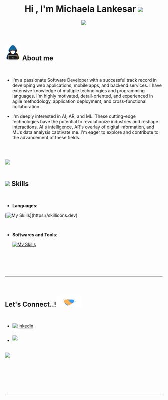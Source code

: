 
<h1 align="center"><b>Hi , I'm Michaela Lankesar </b><img src="https://media.giphy.com/media/hvRJCLFzcasrR4ia7z/giphy.gif" width="35"></h1>

<p align="center">
  <a href="https://github.com/DenverCoder1/readme-typing-svg"><img src="https://readme-typing-svg.herokuapp.com?font=Time+New+Roman&color=cyan&size=25&center=true&vCenter=true&width=600&height=100&lines=Welcome+To+My+Git+Page..&hearts;++;I+Am+A+Software+Developer,;iOS+Newbie,;Active+Learner,;Love+to+learn+new+things...<3"></a>
</p>


<br>



	
## <picture><img src = "https://github.com/0xAbdulKhalid/0xAbdulKhalid/raw/main/assets/mdImages/about_me.gif" width = 50px></picture> **About me**

<br>

- I'm a passionate Software Developer with a successful track record in developing web applications, mobile apps, and backend services. I have extensive knowledge of multiple technologies and programming languages. I'm highly motivated, detail-oriented, and experienced in agile methodology, application deployment, and cross-functional collaboration.

- I'm deeply interested in AI, AR, and ML. These cutting-edge technologies have the potential to revolutionize industries and reshape interactions. AI's intelligence, AR's overlay of digital information, and ML's data analysis captivate me. I'm eager to explore and contribute to the advancement of these fields.

<br><br>

<img src="https://user-images.githubusercontent.com/73097560/115834477-dbab4500-a447-11eb-908a-139a6edaec5c.gif"><br><br>

## <img src="https://media2.giphy.com/media/QssGEmpkyEOhBCb7e1/giphy.gif?cid=ecf05e47a0n3gi1bfqntqmob8g9aid1oyj2wr3ds3mg700bl&rid=giphy.gif" width ="25"><b> Skills</b>
<br>

<p align="center">

- **Languages**:
    
[![My Skills](https://skillicons.dev/icons?i=swift,java,js,html,css,php,)](https://skillicons.dev)


<br>

- **Softwares and Tools**:

   [![My Skills](https://skillicons.dev/icons?i=github,mysql,vscode)](https://skillicons.dev)

<br>
  


</p>

<br>
<br>

-----

<br>

## <b> Let's Connect..!</b><img src="https://github.com/0xAbdulKhalid/0xAbdulKhalid/raw/main/assets/mdImages/handshake.gif" width ="80">
<br>
<div align='left'>

<ul>

<li>
<a href="https://linkedin.com/in/michaelalankesar" target="_blank">
<img src="https://img.shields.io/badge/linkedin:  Michaela Lankesar-%2300acee.svg?color=405DE6&style=for-the-badge&logo=linkedin&logoColor=white" alt=linkedin style="margin-bottom: 5px;"/>
</a>
</li>




<br>

<li>
<a href="mailto:michaelalankesar@gmail.com" target="_blank">
<img src="https://img.shields.io/badge/gmail:  Michaela Lankesar-%23EA4335.svg?style=for-the-badge&logo=gmail&logoColor=white" t=mail style="margin-bottom: 5px;" />
</a>
</li>
	
</ul>
</div>

<br>
<img src="https://user-images.githubusercontent.com/73097560/115834477-dbab4500-a447-11eb-908a-139a6edaec5c.gif">
<br>
<br>
<br>

<div align='center'>



</div>
<br>
<br>
<br>
<br>

---

<br>


